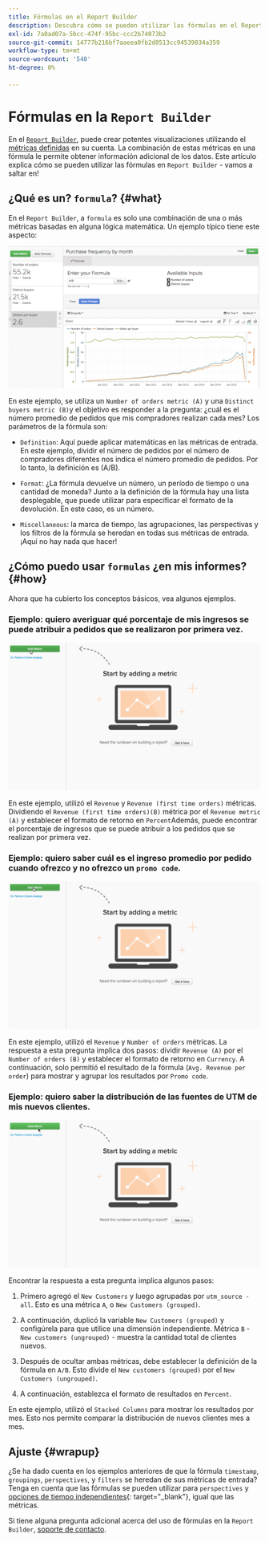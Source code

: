 ```yaml
---
title: Fórmulas en el Report Builder
description: Descubra cómo se pueden utilizar las fórmulas en el Report Builder.
exl-id: 7a0ad07a-5bcc-474f-95bc-ccc2b74073b2
source-git-commit: 14777b216bf7aaeea0fb2d0513cc94539034a359
workflow-type: tm+mt
source-wordcount: '548'
ht-degree: 0%

---
```


# Fórmulas en la `Report Builder`

En el [`Report Builder`](../../tutorials/using-visual-report-builder.md), puede crear potentes visualizaciones utilizando el [métricas definidas](../../data-user/reports/ess-manage-data-metrics.md) en su cuenta. La combinación de estas métricas en una fórmula le permite obtener información adicional de los datos. Este artículo explica cómo se pueden utilizar las fórmulas en `Report Builder` - vamos a saltar en!

## ¿Qué es un? `formula`? {#what}

En el `Report Builder`, a `formula` es solo una combinación de una o más métricas basadas en alguna lógica matemática. Un ejemplo típico tiene este aspecto:

![](../../assets/formula-example.png)

En este ejemplo, se utiliza un `Number of orders metric (A)` y una `Distinct buyers metric (B)`y el objetivo es responder a la pregunta: ¿cuál es el número promedio de pedidos que mis compradores realizan cada mes? Los parámetros de la fórmula son:

* `Definition`: Aquí puede aplicar matemáticas en las métricas de entrada. En este ejemplo, dividir el número de pedidos por el número de compradores diferentes nos indica el número promedio de pedidos. Por lo tanto, la definición es (A/B).

* `Format`: ¿La fórmula devuelve un número, un período de tiempo o una cantidad de moneda? Junto a la definición de la fórmula hay una lista desplegable, que puede utilizar para especificar el formato de la devolución. En este caso, es un número.

* `Miscellaneous`: la marca de tiempo, las agrupaciones, las perspectivas y los filtros de la fórmula se heredan en todas sus métricas de entrada. ¡Aquí no hay nada que hacer!

## ¿Cómo puedo usar `formulas` ¿en mis informes? {#how}

Ahora que ha cubierto los conceptos básicos, vea algunos ejemplos.

### Ejemplo: quiero averiguar qué porcentaje de mis ingresos se puede atribuir a pedidos que se realizaron por primera vez.

![Uso de fórmulas para encontrar el porcentaje de ingresos atribuido a pedidos que se realizaron por primera vez](../../assets/first_time_orders.gif)

En este ejemplo, utilizó el `Revenue` y `Revenue (first time orders)` métricas. Dividiendo el `Revenue (first time orders)(B)` métrica por el `Revenue metric (A)` y establecer el formato de retorno en `Percent`Además, puede encontrar el porcentaje de ingresos que se puede atribuir a los pedidos que se realizan por primera vez.

### Ejemplo: quiero saber cuál es el ingreso promedio por pedido cuando ofrezco y no ofrezco un `promo code`.

![Uso de fórmulas para encontrar los ingresos promedio por pedido con y sin códigos de promoción](../../assets/promo_code.gif)

En este ejemplo, utilizó el `Revenue` y `Number of orders` métricas. La respuesta a esta pregunta implica dos pasos: dividir `Revenue (A)` por el `Number of orders (B)` y establecer el formato de retorno en `Currency`. A continuación, solo permitió el resultado de la fórmula (`Avg. Revenue per order`) para mostrar y agrupar los resultados por `Promo code`.

### Ejemplo: quiero saber la distribución de las fuentes de UTM de mis nuevos clientes.

![Uso de fórmulas para encontrar la distribución de las fuentes de UTM de los nuevos clientes](../../assets/distro.gif)

Encontrar la respuesta a esta pregunta implica algunos pasos:

1. Primero agregó el `New Customers` y luego agrupadas por `utm_source - all`. Esto es una métrica `A`, o `New Customers (grouped)`.

1. A continuación, duplicó la variable `New Customers (grouped)` y configúrela para que utilice una dimensión independiente. Métrica `B` - `New customers (ungrouped)` - muestra la cantidad total de clientes nuevos.

1. Después de ocultar ambas métricas, debe establecer la definición de la fórmula en `A/B`. Esto divide el `New customers (grouped)` por el `New Customers (ungrouped)`.

1. A continuación, establezca el formato de resultados en `Percent`.

En este ejemplo, utilizó el `Stacked Columns` para mostrar los resultados por mes. Esto nos permite comparar la distribución de nuevos clientes mes a mes.

## Ajuste {#wrapup}

¿Se ha dado cuenta en los ejemplos anteriores de que la fórmula `timestamp`, `groupings`, `perspectives`, y `filters` se heredan de sus métricas de entrada? Tenga en cuenta que las fórmulas se pueden utilizar para `perspectives` y [opciones de tiempo independientes](../../tutorials/time-options-visual-rpt-bldr.md){: target=&quot;_blank&quot;}, igual que las métricas.

Si tiene alguna pregunta adicional acerca del uso de fórmulas en la `Report Builder`, [soporte de contacto](https://experienceleague.adobe.com/docs/commerce-knowledge-base/kb/troubleshooting/miscellaneous/mbi-service-policies.html?lang=en).
